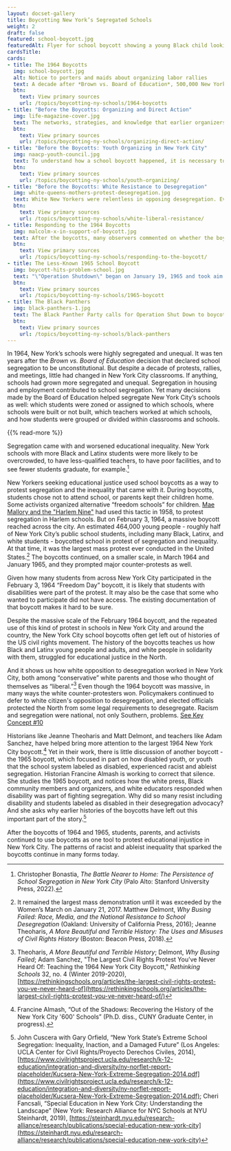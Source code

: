 ```yaml
---
layout: docset-gallery
title: Boycotting New York’s Segregated Schools
weight: 2
draft: false
featured: school-boycott.jpg
featuredAlt: Flyer for school boycott showing a young Black child looking through a broken window
cardsTitle: 
cards:
- title: The 1964 Boycotts
  img: school-boycott.jpg
  alt: Notice to porters and maids about organizing labor rallies
  text: A decade after *Brown vs. Board of Education*, 500,000 New York City students boycotted schools in one of the largest mass demonstrations in U.S. history. 
  btn:
    text: View primary sources
    url: /topics/boycotting-ny-schools/1964-boycotts
- title: "Before the Boycotts: Organizing and Direct Action"
  img: life-magazine-cover.jpg
  text: The networks, strategies, and knowledge that earlier organizers cultivated helped make the New York City school boycotts possible.
  btn:
    text: View primary sources
    url: /topics/boycotting-ny-schools/organizing-direct-action/
- title: "Before the Boycotts: Youth Organizing in New York City"
  img: naacp-youth-council.jpg
  text: To understand how a school boycott happened, it is necessary to recognize the longer history of student activism.
  btn:
    text: View primary sources
    url: /topics/boycotting-ny-schools/youth-organizing/
- title: "Before the Boycotts: White Resistance to Desegregation"
  img: white-queens-mothers-protest-desegregation.jpg
  text: White New Yorkers were relentless in opposing desegregation. Even very small-scale attempts by the Board of Education to desegregate schools prompted protests and backlash.
  btn:
    text: View primary sources
    url: /topics/boycotting-ny-schools/white-liberal-resistance/
- title: Responding to the 1964 Boycotts
  img: malcolm-x-in-support-of-boycott.jpg
  text: After the boycotts, many observers commented on whether the boycotts had been successful or a good idea.
  btn:
    text: View primary sources
    url: /topics/boycotting-ny-schools/responding-to-the-boycott/
- title: The Less-Known 1965 School Boycott
  img: boycott-hits-problem-school.jpg
  text: "\"Operation Shutdown\" began on January 19, 1965 and took aim at the \"600\" schools, which were segregated schools for students labeled \"socially maladjusted\" and/or \"emotionally disturbed.\""
  btn:
    text: View primary sources
    url: /topics/boycotting-ny-schools/1965-boycott
- title: The Black Panthers
  img: black-panthers-1.jpg
  text: The Black Panther Party calls for Operation Shut Down to boycott Harlem schools.
  btn:
    text: View primary sources
    url: /topics/boycotting-ny-schools/black-panthers
---
```


In 1964, New York’s schools were highly segregated and unequal. It was ten years after the *Brown vs. Board of Education* decision that declared school segregation to be unconstitutional. But despite a decade of protests, rallies, and meetings, little had changed in New York City classrooms. If anything, schools had grown more segregated and unequal. Segregation in housing and employment contributed to school segregation. Yet many decisions made by the Board of Education helped segregate New York City’s schools as well: which students were zoned or assigned to which schools, where schools were built or not built, which teachers worked at which schools, and how students were grouped or divided within classrooms and schools.

{{% read-more %}}
  
Segregation came with and worsened educational inequality. New York schools with more Black and Latinx students were more likely to be overcrowded, to have less-qualified teachers, to have poor facilities, and to see fewer students graduate, for example.[^1]  

New Yorkers seeking educational justice used school boycotts as a way to protest segregation and the inequality that came with it. During boycotts, students chose not to attend school, or parents kept their children home. Some activists organized alternative “freedom schools” for children. [Mae Mallory and the "Harlem Nine"](/topics/black-latina-women/harlem-nine) had used this tactic in 1958, to protest segregation in Harlem schools. But on February 3, 1964, a massive boycott reached across the city. An estimated 464,000 young people - roughly half of New York City’s public school students, including many Black, Latinx, and white students  - boycotted school in protest of segregation and inequality. At that time, it was the largest mass protest ever conducted in the United States.[^2] The boycotts continued, on a smaller scale, in March 1964 and January 1965, and they prompted major counter-protests as well.

Given how many students from across New York City participated in the February 3, 1964 “Freedom Day” boycott, it is likely that students with disabilities were part of the protest. It may also be the case that some who wanted to participate did not have access. The existing documentation of that boycott makes it hard to be sure.

Despite the massive scale of the February 1964 boycott, and the repeated use of this kind of protest in schools in New York City and around the country, the New York City school boycotts often get left out of histories of the US civil rights movement. The history of the boycotts teaches us how Black and Latinx young people and adults, and white people in solidarity with them, struggled for educational justice in the North. 

And it shows us how white opposition to desegregation worked in New York City, both among “conservative” white parents and those who thought of themselves as “liberal.”[^3] Even though the 1964 boycott was massive, in many ways the white counter-protesters won. Policymakers continued to defer to white citizen's opposition to desegregation, and elected officials protected the North from some legal requirements to desegregate. Racism and segregation were national, not only Southern, problems. [See Key Concept #10](/key-concepts/10)

Historians like Jeanne Theoharis and Matt Delmont, and teachers like Adam Sanchez, have helped bring more attention to the largest 1964 New York City boycott.[^4] Yet in their work, there is little discussion of another boycott - the 1965 boycott, which focused in part on how disabled youth, or youth that the school system labeled as disabled, experienced racist and ableist segregation. Historian Francine Almash is working to correct that silence. She studies the 1965 boycott, and notices how the white press, Black community members and organizers, and white educators responded when disability was part of fighting segregation. Why did so many resist including disability and students labeled as disabled in their desegregation advocacy? And she asks why earlier histories of the boycotts have left out this important part of the story.[^5]  

After the boycotts of 1964 and 1965, students, parents, and activists continued to use boycotts as one tool to protest educational injustice in New York City. The patterns of racist and ableist inequality that sparked the boycotts continue in many forms today.

[^1]: Christopher Bonastia, *The Battle Nearer to Home: The Persistence of School Segregation in New York City* (Palo Alto: Stanford University Press, 2022).

[^2]: It remained the largest mass demonstration until it was exceeded by the Women’s March on January 21, 2017. Matthew Delmont, *Why Busing Failed: Race, Media, and the National Resistance to School Desegregation* (Oakland: University of California Press, 2016); Jeanne Theoharis, *A More Beautiful and Terrible History: The Uses and Misuses of Civil Rights History* (Boston: Beacon Press, 2018).

[^3]: Theoharis, *A More Beautiful and Terrible History*; Delmont, *Why Busing Failed*; Adam Sanchez, "The Largest Civil Rights Protest You’ve Never Heard Of: Teaching the 1964 New York City Boycott," *Rethinking Schools* 32, no. 4 (Winter 2019-2020),[https://rethinkingschools.org/articles/the-largest-civil-rights-protest-you-ve-never-heard-of](https://rethinkingschools.org/articles/the-largest-civil-rights-protest-you-ve-never-heard-of/)

[^4]: Francine Almash, “Out of the Shadows: Recovering the History of the New York City '600' Schools” (Ph.D. diss., CUNY Graduate Center, in progress).  

[^5]: John Cuscera with Gary Orfield, “New York State’s Extreme School Segregation: Inequality, Inaction, and a Damaged Future” (Los Angeles: UCLA Center for Civil Rights/Proyecto Derechos Civiles, 2014), [https://www.civilrightsproject.ucla.edu/research/k-12-education/integration-and-diversity/ny-norflet-report-placeholder/Kucsera-New-York-Extreme-Segregation-2014.pdf](https://www.civilrightsproject.ucla.edu/research/k-12-education/integration-and-diversity/ny-norflet-report-placeholder/Kucsera-New-York-Extreme-Segregation-2014.pdf); Cheri Fancsali, “Special Education in New York City: Understanding the Landscape” (New York: Research Alliance for NYC Schools at NYU Steinhardt, 2019), [https://steinhardt.nyu.edu/research-alliance/research/publications/special-education-new-york-city](https://steinhardt.nyu.edu/research-alliance/research/publications/special-education-new-york-city)
